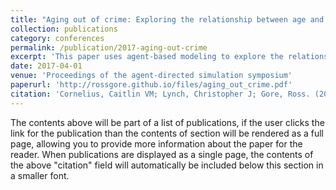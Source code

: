 ```yaml
---
title: "Aging out of crime: Exploring the relationship between age and crime with agent based modeling"
collection: publications
category: conferences
permalink: /publication/2017-aging-out-crime
excerpt: 'This paper uses agent-based modeling to explore the relationship between age and crime, particularly focusing on the phenomenon of aging out of criminal behavior.'
date: 2017-04-01
venue: 'Proceedings of the agent-directed simulation symposium'
paperurl: 'http://rossgore.github.io/files/aging_out_crime.pdf'
citation: 'Cornelius, Caitlin VM; Lynch, Christopher J; Gore, Ross. (2017). "Aging out of crime: Exploring the relationship between age and crime with agent based modeling." <i>Proceedings of the agent-directed simulation symposium</i>. 1-12.'
---
```

The contents above will be part of a list of publications, if the user clicks the link for the publication than the contents of section will be rendered as a full page, allowing you to provide more information about the paper for the reader. When publications are displayed as a single page, the contents of the above "citation" field will automatically be included below this section in a smaller font.